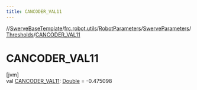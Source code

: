 ```yaml
---
title: CANCODER_VAL11
---
```

//[SwerveBaseTemplate](../../../../../index.html)/[frc.robot.utils](../../../index.html)/[RobotParameters](../../index.html)/[SwerveParameters](../index.html)/[Thresholds](index.html)/[CANCODER_VAL11](-c-a-n-c-o-d-e-r_-v-a-l11.html)



# CANCODER_VAL11



[jvm]\
val [CANCODER_VAL11](-c-a-n-c-o-d-e-r_-v-a-l11.html): [Double](https://kotlinlang.org/api/latest/jvm/stdlib/kotlin/-double/index.html) = -0.475098




